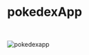 # pokedexApp

</br>

![pokedexapp](https://user-images.githubusercontent.com/63645518/189372938-012c1e6e-f4ce-41d3-afd9-e574eefb5deb.png)
